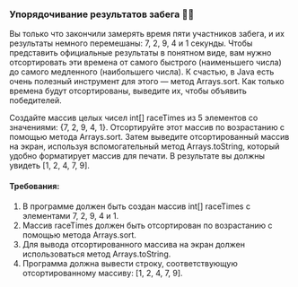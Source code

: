 
### Упорядочивание результатов забега 🏃‍♂️

Вы только что закончили замерять время пяти участников забега, и их результаты немного перемешаны: 7, 2, 9, 4 и 1 секунды. Чтобы представить официальные результаты в понятном виде, вам нужно отсортировать эти времена от самого быстрого (наименьшего числа) до самого медленного (наибольшего числа). К счастью, в Java есть очень полезный инструмент для этого — метод Arrays.sort. Как только времена будут отсортированы, выведите их, чтобы объявить победителей.

Создайте массив целых чисел int[] raceTimes из 5 элементов со значениями: {7, 2, 9, 4, 1}. Отсортируйте этот массив по возрастанию с помощью метода Arrays.sort. Затем выведите отсортированный массив на экран, используя вспомогательный метод Arrays.toString, который удобно форматирует массив для печати. В результате вы должны увидеть [1, 2, 4, 7, 9].

#### Требования:
1. В программе должен быть создан массив int[] raceTimes с элементами 7, 2, 9, 4 и 1.
2. Массив raceTimes должен быть отсортирован по возрастанию с помощью метода Arrays.sort.
3. Для вывода отсортированного массива на экран должен использоваться метод Arrays.toString.
4. Программа должна вывести строку, соответствующую отсортированному массиву: [1, 2, 4, 7, 9].